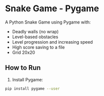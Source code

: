 # Snake Game - Pygame

A Python Snake Game using Pygame with:

- Deadly walls (no wrap)
- Level-based obstacles
- Level progression and increasing speed
- High score saving to a file
- Grid 20x20

## How to Run

1. Install Pygame:

```bash
pip install pygame --user


